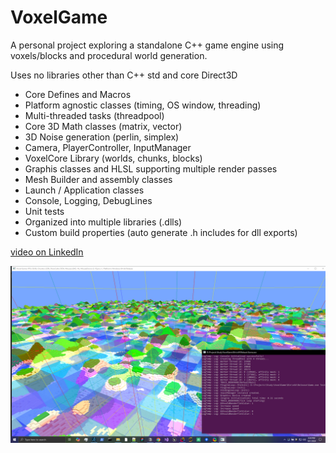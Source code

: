 
# VoxelGame

A personal project exploring a standalone C++ game engine using voxels/blocks and procedural world generation.

Uses no libraries other than C++ std and core Direct3D

- Core Defines and Macros
- Platform agnostic classes (timing, OS window, threading)
- Multi-threaded tasks (threadpool)
- Core 3D Math classes (matrix, vector)
- 3D Noise generation (perlin, simplex)
- Camera, PlayerController, InputManager
- VoxelCore Library (worlds, chunks, blocks)
- Graphis classes and HLSL supporting multiple render passes
- Mesh Builder and assembly classes
- Launch / Application classes
- Console, Logging, DebugLines
- Unit tests
- Organized into multiple libraries (.dlls)
- Custom build properties (auto generate .h includes for dll exports)


[video on LinkedIn](https://www.linkedin.com/feed/update/urn:li:activity:7228283928715968512/)

![Chunk Debug Visualization](Images/Chunks.png)
